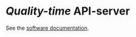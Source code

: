 # *Quality-time* API-server

See the [software documentation](https://quality-time.readthedocs.io/en/latest/software.html#api-server).

